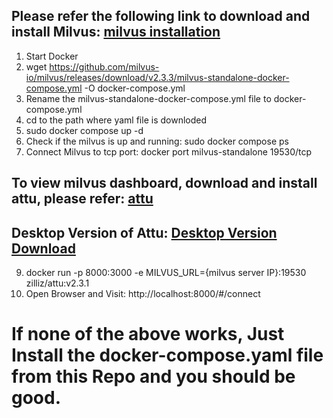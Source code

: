 ## Please refer the following link to download and install Milvus: [milvus installation](https://milvus.io/docs/install_standalone-docker.md)
1. Start Docker
2. wget https://github.com/milvus-io/milvus/releases/download/v2.3.3/milvus-standalone-docker-compose.yml -O docker-compose.yml
3. Rename the milvus-standalone-docker-compose.yml file to docker-compose.yml
4. cd to the path where yaml file is downloded
5. sudo docker compose up -d
6. Check if the milvus is up and running: sudo docker compose ps
7. Connect Milvus to tcp port: docker port milvus-standalone 19530/tcp

## To view milvus dashboard, download and install attu, please refer: [attu](https://github.com/zilliztech/attu)
## Desktop Version of Attu: [Desktop Version Download](https://github.com/zilliztech/attu/releases)
9. docker run -p 8000:3000 -e MILVUS_URL={milvus server IP}:19530 zilliz/attu:v2.3.1
10. Open Browser and Visit: http://localhost:8000/#/connect

# If none of the above works, Just Install the docker-compose.yaml file from this Repo and you should be good.
